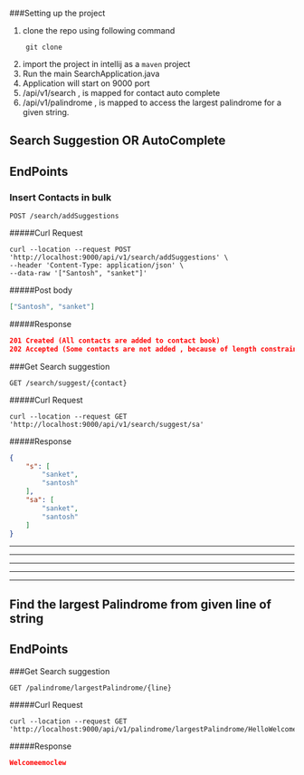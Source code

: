 ###Setting up the project

1. clone the repo using following command
```textmate
    git clone 
```
2. import the project in intellij as a ``maven`` project
3. Run the main SearchApplication.java
4. Application will start on 9000 port
5. /api/v1/search , is mapped for contact auto complete  
6. /api/v1/palindrome , is mapped to access the largest palindrome for a given string.

## Search Suggestion OR AutoComplete

## EndPoints

### Insert Contacts in bulk
```textmate
POST /search/addSuggestions
```

#####Curl Request
```curl
curl --location --request POST 'http://localhost:9000/api/v1/search/addSuggestions' \
--header 'Content-Type: application/json' \
--data-raw '["Santosh", "sanket"]'
```

#####Post body
```json
["Santosh", "sanket"]
```

#####Response 
```json
201 Created (All contacts are added to contact book)
202 Accepted (Some contacts are not added , because of length constraint which is < 10)
```


###Get Search suggestion
```textmate
GET /search/suggest/{contact}
```

#####Curl Request
```textmate
curl --location --request GET 'http://localhost:9000/api/v1/search/suggest/sa'
```

#####Response 
```json
{
    "s": [
        "sanket",
        "santosh"
    ],
    "sa": [
        "sanket",
        "santosh"
    ]
}
```
------------------------------------------------------------------
------------------------------------------------------------------
------------------------------------------------------------------
------------------------------------------------------------------
------------------------------------------------------------------
## Find the largest Palindrome from given line of string

## EndPoints

###Get Search suggestion
```textmate
GET /palindrome/largestPalindrome/{line}
```

#####Curl Request
```textmate
curl --location --request GET 'http://localhost:9000/api/v1/palindrome/largestPalindrome/HelloWelcomeemoclewHelloolle'
```

#####Response 
```json
Welcomeemoclew
```